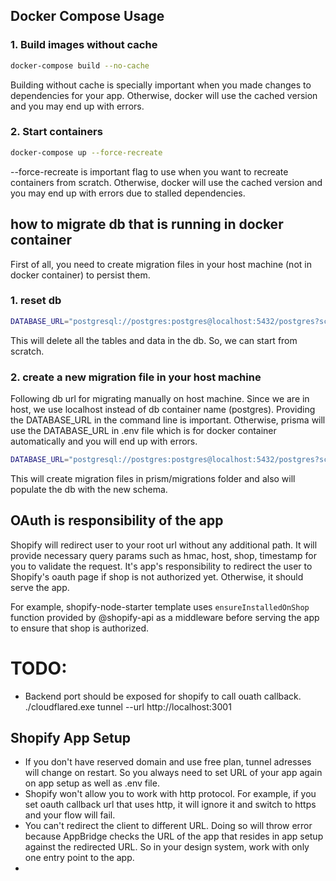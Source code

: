 
## Docker Compose Usage

### 1. Build images without cache
```bash	
docker-compose build --no-cache
```
Building without cache is specially important when you made changes to dependencies for your app. Otherwise, docker will use the cached version and you may end up with errors.

### 2. Start containers

```bash
docker-compose up --force-recreate
```

--force-recreate is important flag to use when you want to recreate containers from scratch. Otherwise, docker will use the cached version and you may end up with errors due to stalled dependencies.

## how to migrate db that is running in docker container
First of all, you need to create migration files in your host machine (not in docker container) to persist them.

### 1. reset db
```bash
DATABASE_URL="postgresql://postgres:postgres@localhost:5432/postgres?schema=public" npx prisma migrate reset
```

This will delete all the tables and data in the db. So, we can start from scratch.

### 2. create a new migration file in your host machine
Following db url for migrating manually on host machine. Since we are in host, we use localhost instead of db container name (postgres).
Providing the DATABASE_URL in the command line is important. Otherwise, prisma will use the DATABASE_URL in .env file which is for docker container automatically and you will end up with errors.

```bash	
DATABASE_URL="postgresql://postgres:postgres@localhost:5432/postgres?schema=public" npx prisma migrate dev --name test-model
```

This will create migration files in prism/migrations folder and also will populate the db with the new schema.

## OAuth is responsibility of the app
Shopify will redirect user to your root url without any additional path. It will provide necessary query params such as hmac, host, shop, timestamp for you to validate the request.
It's app's responsibility to redirect the user to Shopify's oauth page if shop is not authorized yet. Otherwise, it should serve the app.

For example, shopify-node-starter template uses `ensureInstalledOnShop` function provided by @shopify-api as a middleware before serving the app to ensure that shop is authorized.



# TODO:


- Backend port should be exposed for shopify to call ouath callback.
./cloudflared.exe tunnel --url http://localhost:3001

## Shopify App Setup
- If you don't have reserved domain and use free plan, tunnel adresses will change on restart. So you always need to set URL of your app again on app setup as well as .env file.
- Shopify won't allow you to work with http protocol. For example, if you set oauth callback url that uses http, it will ignore it and switch to https and your flow will fail.
- You can't redirect the client to different URL. Doing so will throw error because AppBridge checks the URL of the app that resides in app setup against the redirected URL. So in your design system, work with only one entry point to the app.
- 